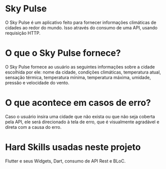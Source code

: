 # Sky Pulse

O Sky Pulse é um aplicativo feito para fornecer informações climáticas de cidades ao redor do mundo.
Isso através do consumo de uma API, usando requisição HTTP.


# O que o Sky Pulse fornece?

O Sky Pulse fornece ao usuário as seguintes informações sobre a cidade escolhida por ele: 
nome da cidade, condições climáticas, temperatura atual, sensação térmica, temperatura mínima, temperatura máxima,
umidade, pressão e velocidade do vento.


# O que acontece em casos de erro?

Caso o usuário insira uma cidade que não exista ou que não seja coberta pela API, ele será direcionado à tela de erro,
que é visualmente agradável e direta com a causa do erro.


# Hard Skills usadas neste projeto

Flutter e seus Widgets, Dart, consumo de API Rest e BLoC.